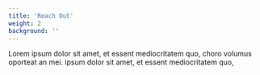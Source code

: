 ```yaml
---
title: 'Reach Out'
weight: 2
background: ''
---
```


Lorem ipsum dolor sit amet, et essent mediocritatem quo, choro volumus oporteat an mei. ipsum dolor sit amet, et essent mediocritatem quo,
